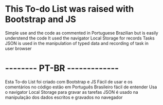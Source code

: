 # This To-do List was raised with Bootstrap and JS 
 Simple use and the code as commented in Portuguese Brazilian but is easily understend the code
It used the navigator Local Storage for records Tasks
 JSON is used in the manipulation of typed data and recording of task in user browser

# -------- PT-BR -------------

 Esta To-do List foi criado com Bootstrap e JS 
 Fácil de usar e os comentários no código estão em Português Brasileiro fácil de entender
 Usa o navigator Local Storage para gravar as tarefas
 JSON é usado na manipulação dos dados escritos e gravados no navegador
